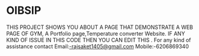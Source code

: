 # OIBSIP
THIS PROJECT SHOWS YOU ABOUT A PAGE THAT DEMONSTRATE A WEB PAGE OF GYM, A Portfolio page,Temperature converter Website.
IF ANY KIND OF ISSUE IN THIS CODE THEN YOU CAN EDIT THIS .
For any kind of assistance contact
Email:-rajsaket1405@gmail.com
Mobile:-6206869340

